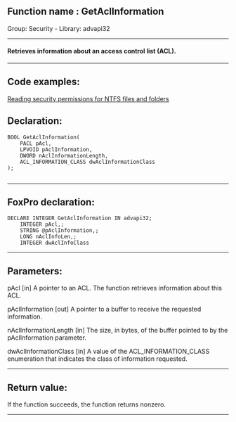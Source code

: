 
## Function name : GetAclInformation
Group: Security - Library: advapi32    
***  


#### Retrieves information about an access control list (ACL).

***  


## Code examples:
[Reading security permissions for NTFS files and folders](../../samples/sample_516.md)  

## Declaration:
```foxpro  
BOOL GetAclInformation(
	PACL pAcl,
	LPVOID pAclInformation,
	DWORD nAclInformationLength,
	ACL_INFORMATION_CLASS dwAclInformationClass
);
  
```  
***  


## FoxPro declaration:
```foxpro  
DECLARE INTEGER GetAclInformation IN advapi32;
	INTEGER pAcl,;
	STRING @pAclInformation,;
	LONG nAclInfoLen,;
	INTEGER dwAclInfoClass  
```  
***  


## Parameters:
pAcl 
[in] A pointer to an ACL. The function retrieves information about this ACL. 

pAclInformation 
[out] A pointer to a buffer to receive the requested information.

nAclInformationLength 
[in] The size, in bytes, of the buffer pointed to by the pAclInformation parameter. 

dwAclInformationClass 
[in] A value of the ACL_INFORMATION_CLASS enumeration that indicates the class of information requested.   
***  


## Return value:
If the function succeeds, the function returns nonzero.  
***  

